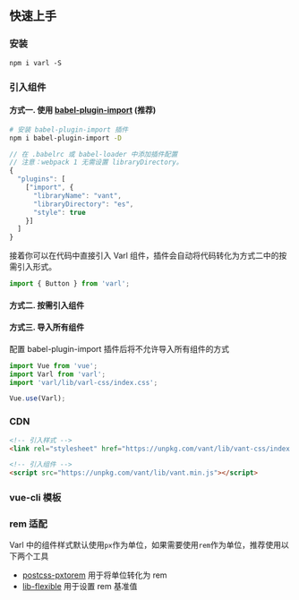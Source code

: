 ## 快速上手

### 安装

```shell
npm i varl -S
```

### 引入组件

#### 方式一. 使用 [babel-plugin-import](https://github.com/ant-design/babel-plugin-import) (推荐)
```bash
# 安装 babel-plugin-import 插件
npm i babel-plugin-import -D
```

```js
// 在 .babelrc 或 babel-loader 中添加插件配置
// 注意：webpack 1 无需设置 libraryDirectory。
{
  "plugins": [
    ["import", {
      "libraryName": "vant",
      "libraryDirectory": "es",
      "style": true
    }]
  ]
}
```

接着你可以在代码中直接引入 Varl 组件，插件会自动将代码转化为方式二中的按需引入形式。

```js
import { Button } from 'varl';
```

#### 方式二. 按需引入组件


 
#### 方式三. 导入所有组件
配置 babel-plugin-import 插件后将不允许导入所有组件的方式

```js
import Vue from 'vue';
import Varl from 'varl';
import 'varl/lib/varl-css/index.css';

Vue.use(Varl);
```

### CDN

```html
<!-- 引入样式 -->
<link rel="stylesheet" href="https://unpkg.com/vant/lib/vant-css/index.css">

<!-- 引入组件 -->
<script src="https://unpkg.com/vant/lib/vant.min.js"></script>
```

### vue-cli 模板


### rem 适配
Varl 中的组件样式默认使用`px`作为单位，如果需要使用`rem`作为单位，推荐使用以下两个工具

- [postcss-pxtorem](https://github.com/cuth/postcss-pxtorem) 用于将单位转化为 rem
- [lib-flexible](https://github.com/amfe/lib-flexible) 用于设置 rem 基准值
